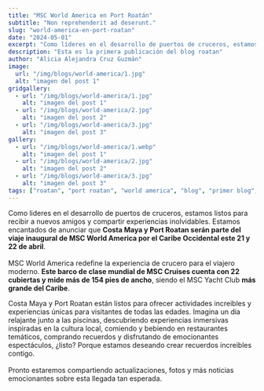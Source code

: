```yaml
---
title: "MSC World America en Port Roatán"
subtitle: "Non reprehenderit ad deserunt."
slug: "world-america-en-port-roatan"
date: "2024-05-01"
excerpt: "Como líderes en el desarrollo de puertos de cruceros, estamos listos para recibir a los nuevos..."
description: "Esta es la primera publicación del blog roatan"
author: "Alicia Alejandra Cruz Guzmán"
image:
  url: "/img/blogs/world-america/1.jpg"
  alt: "imagen del post 1"
gridgallery:
  - url: "/img/blogs/world-america/1.jpg"
    alt: "imagen del post 1"
  - url: "/img/blogs/world-america/2.jpg"
    alt: "imagen del post 2"
  - url: "/img/blogs/world-america/3.jpg"
    alt: "imagen del post 3"
gallery:
  - url: "/img/blogs/world-america/1.webp"
    alt: "imagen del post 1"
  - url: "/img/blogs/world-america/2.jpg"
    alt: "imagen del post 2"
  - url: "/img/blogs/world-america/3.jpg"
    alt: "imagen del post 3"
tags: ["roatan", "port roatan", "world america", "blog", "primer blog", "honduras"]
---
```

Como lideres en el desarrollo de puertos de cruceros, estamos listos para recibir a nuevos amigos y compartir experiencias inolvidables. Estamos encantados de anunciar que <b>Costa Maya y Port Roatan serán parte del viaje inaugural de MSC World America por el Caribe Occidental este 21 y 22 de abril</b>.
<br><br>
MSC World America redefine la experiencia de crucero para el viajero moderno. <b>Este barco de clase mundial de MSC Cruises cuenta con 22 cubiertas y mide más de 154 pies de ancho</b>, siendo el MSC Yacht Club <b>más grande del Caribe</b>.
<!--split-->
Costa Maya y Port Roatan están listos para ofrecer actividades increibles y experiencias únicas para visitantes de todas las edades. Imagina un dia relajante junto a las piscinas, descubriendo experiencias inmersivas inspiradas en la cultura local, comiendo y bebiendo en restaurantes temáticos, comprando recuerdos y disfrutando de emocionantes espectáculos, ¿listo? Porque estamos deseando crear recuerdos increibles contigo.
<br><br>
Pronto estaremos compartiendo actualizaciones, fotos y más noticias emocionantes sobre esta llegada tan esperada.